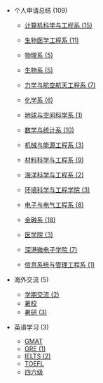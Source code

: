 - 个人申请总结 (109)

  - [计算机科学与工程系 (15)](grad-application/computer-science-and-engineering/README.md)

  - [生物医学工程系 (11)](grad-application/biomedical-engineering/README.md)

  - [物理系 (5)](grad-application/physics/README.md)

  - [生物系 (5)](grad-application/biology/README.md)

  - [力学与航空航天工程系 (7)](grad-application/mechanics-and-aerospace-engineering/README.md)

  - [化学系 (6)](grad-application/chemistry/README.md)

  - [地球与空间科学系 (1)](grad-application/earth-and-space-science/README.md)

  - [数学与统计系 (10)](grad-application/math/README.md)

  - [机械与能源工程系 (3)](grad-application/mechanical-and-energy-engineering/README.md)

  - [材料科学与工程系 (9)](grad-application/materials-science-and-engineering/README.md)

  - [海洋科学与工程系 (2)](grad-application/marine-science-and-engineering/README.md)

  - [环境科学与工程学院 (3)](grad-application/environmental-science-and-engineering/README.md)

  - [电子与电气工程系 (8)](grad-application/electronic-and-electrical-engineering/README.md)

  - [金融系 (18)](grad-application/finance/README.md)

  - [医学院 (3)](grad-application/medicine/README.md)

  - [深港微电子学院 (7)](grad-application/school_of_microelectronics/README.md)

  - [信息系统与管理工程系 (1)](grad-application/information-systems-and-management-engineering/README.md)

- 海外交流 (5)

  - [学期交流 (2)](oversea-program/semester-program/README.md)
  - [暑校 ](oversea-program/summer-school/README.md)
  - [暑研 (3)](oversea-program/summer-research/README.md)

- 英语学习 (3)

  - [GMAT ](英语学习/GMAT/README.md)
  - [GRE (1)](英语学习/GRE/README.md)
  - [IELTS (2)](英语学习/IELTS/README.md)
  - [TOEFL ](英语学习/TOEFL/README.md)
  - [四六级 ](英语学习/四六级/README.md)
